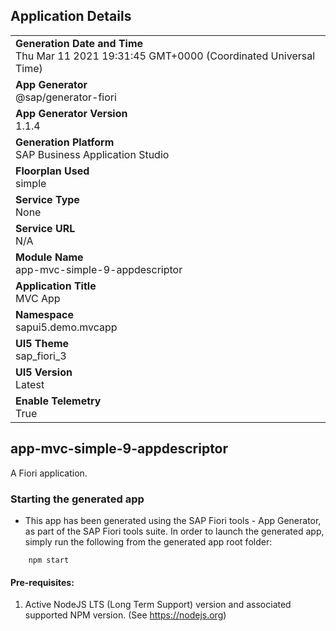## Application Details
|               |
| ------------- |
|**Generation Date and Time**<br>Thu Mar 11 2021 19:31:45 GMT+0000 (Coordinated Universal Time)|
|**App Generator**<br>@sap/generator-fiori|
|**App Generator Version**<br>1.1.4|
|**Generation Platform**<br>SAP Business Application Studio|
|**Floorplan Used**<br>simple|
|**Service Type**<br>None|
|**Service URL**<br>N/A
|**Module Name**<br>app-mvc-simple-9-appdescriptor|
|**Application Title**<br>MVC App|
|**Namespace**<br>sapui5.demo.mvcapp|
|**UI5 Theme**<br>sap_fiori_3|
|**UI5 Version**<br>Latest|
|**Enable Telemetry**<br>True|

## app-mvc-simple-9-appdescriptor

A Fiori application.

### Starting the generated app

-   This app has been generated using the SAP Fiori tools - App Generator, as part of the SAP Fiori tools suite.  In order to launch the generated app, simply run the following from the generated app root folder:

```
    npm start
```


#### Pre-requisites:

1. Active NodeJS LTS (Long Term Support) version and associated supported NPM version.  (See https://nodejs.org)


